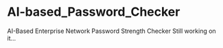 # AI-based_Password_Checker
AI-Based Enterprise Network Password Strength Checker
Still working on it...
